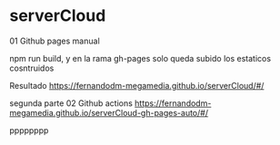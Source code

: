 # serverCloud

01 Github pages manual

npm run build, y en la rama gh-pages solo queda subido los estaticos cosntruidos

Resultado
https://fernandodm-megamedia.github.io/serverCloud/#/

segunda parte 
02 Github actions
https://fernandodm-megamedia.github.io/serverCloud-gh-pages-auto/#/

pppppppp
